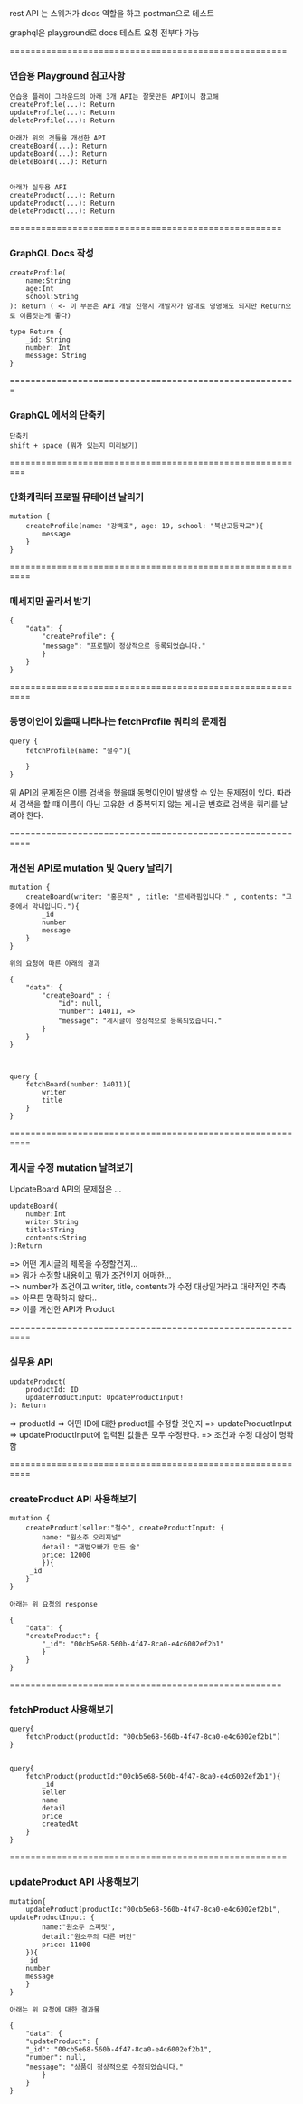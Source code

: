 rest API 는 스웨거가 docs 역할을 하고 postman으로 테스트

graphql은 playground로 docs 테스트 요청 전부다 가능

=====================================================
### 연습용 Playground 참고사항

    연습용 플레이 그라운드의 아래 3개 API는 잘못만든 API이니 참고해
    createProfile(...): Return 
    updateProfile(...): Return
    deleteProfile(...): Return 
    
    아래가 위의 것들을 개선한 API
    createBoard(...): Return
    updateBoard(...): Return
    deleteBoard(...): Return
    

    아래가 실무용 API
    createProduct(...): Return
    updateProduct(...): Return
    deleteProduct(...): Return

====================================================
### GraphQL Docs 작성

    createProfile(
        name:String
        age:Int
        school:String
    ): Return ( <- 이 부분은 API 개발 진행시 개발자가 맘대로 명명해도 되지만 Return으로 이름짓는게 좋다)

    type Return {
        _id: String
        number: Int
        message: String
    }

=======================================================
### GraphQL 에서의 단축키

    단축키
    shift + space (뭐가 있는지 미리보기)

=========================================================
### 만화캐릭터 프로필 뮤테이션 날리기
    mutation {
        createProfile(name: "강백호", age: 19, school: "북산고등학교"){
            message
        }
    }

==========================================================
### 메세지만 골라서 받기

    {
        "data": {
            "createProfile": {
            "message": "프로필이 정상적으로 등록되었습니다."
            }
        }
    }

==========================================================
### 동명이인이 있을떄 나타나는 fetchProfile 쿼리의 문제점

    query {
        fetchProfile(name: "철수"){
            
        }
    }

위 API의 문제점은 이름 검색을 했을떄 동명이인이 발생할 수 있는 문제점이 있다.
따라서 검색을 할 떄 이름이 아닌 고유한 id 중복되지 않는 게시글 번호로 검색을 쿼리를 날려야 한다.

==========================================================
### 개선된 API로 mutation 및 Query 날리기

    mutation {
        createBoard(writer: "홍은채" , title: "르세라핌입니다." , contents: "그 중에서 막내입니다."){
            _id
            number
            message
        }
    }

    위의 요청에 따른 아래의 결과

    {
        "data": {
            "createBoard" : {
                "id": null,
                "number": 14011, => 
                "message": "게시글이 정상적으로 등록되었습니다."
            }
        }
    }



    query {
        fetchBoard(number: 14011){
            writer
            title
        }
    }

==========================================================

### 게시글 수정 mutation 날려보기

UpdateBoard API의 문제점은 ...

    updateBoard(
        number:Int
        writer:String
        title:STring
        contents:String
    ):Return

=> 어떤 게시글의 제목을 수정할건지...    
=> 뭐가 수정할 내용이고 뭐가 조건인지 애매한...   
=> number가 조건이고 writer, title, contents가 수정 대상일거라고 대략적인 추측   
=> 아무튼 명확하지 않다..   
=> 이를 개선한 API가 Product

==========================================================

### 실무용 API

    updateProduct(
        productId: ID
        updateProductInput: UpdateProductInput!
    ): Return

=> productId => 어떤 ID에 대한 product를 수정할 것인지 
=> updateProductInput => updateProductInput에 입력된 값들은 모두 수정한다.
=> 조건과 수정 대상이 명확함

==========================================================
### createProduct API 사용해보기

    mutation {
        createProduct(seller:"철수", createProductInput: {
            name: "원소주 오리지널"
            detail: "재범오빠가 만든 술"
            price: 12000
            }){
         _id
        }
    }

    아래는 위 요청의 response

    {
        "data": {
        "createProduct": {
            "_id": "00cb5e68-560b-4f47-8ca0-e4c6002ef2b1"
            }
        }
    }

====================================================

### fetchProduct 사용해보기
    query{  
        fetchProduct(productId: "00cb5e68-560b-4f47-8ca0-e4c6002ef2b1")
    }


    query{
        fetchProduct(productId:"00cb5e68-560b-4f47-8ca0-e4c6002ef2b1"){
            _id
            seller
            name
            detail
            price   
            createdAt
        }
    }

=====================================================

### updateProduct API 사용해보기

    mutation{
        updateProduct(productId:"00cb5e68-560b-4f47-8ca0-e4c6002ef2b1", updateProductInput: {
            name:"원소주 스피릿",
            detail:"원소주의 다른 버전"
            price: 11000
        }){
        _id
        number
        message
        }
    }
    
    아래는 위 요청에 대한 결과물
    
    {
        "data": {
        "updateProduct": {
        "_id": "00cb5e68-560b-4f47-8ca0-e4c6002ef2b1",
        "number": null,
        "message": "상품이 정상적으로 수정되었습니다."
            }
        }
    }